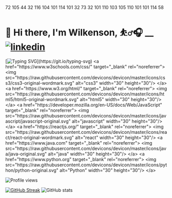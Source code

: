 72 105 44 32 116 104 101 114 101 32 73 32 101 110 103 105 110 101 101 114 58


 #  👋 Hi there, I'm Wilkenson, ⛹️‍♂️🎧   __[<img src='https://www.svgrepo.com/show/138936/linkedin.svg' alt='linkedin' target='_blank' height='30'>](https://www.linkedin.com/in/wilkenson-hilarion/)
 
 [![Typing SVG](https://readme-typing-svg.herokuapp.com?size=25&color=F746A1&lines=Software+engineer👨🏾‍💻;)](https://git.io/typing-svg)
<a href="https://www.w3schools.com/css/" target="_blank" rel="noreferrer"><img src="https://raw.githubusercontent.com/devicons/devicon/master/icons/css3/css3-original-wordmark.svg" alt="css3" width="30" height="30"/>
</a> 
<a href="https://www.w3.org/html/" target="_blank" rel="noreferrer"> <img src="https://raw.githubusercontent.com/devicons/devicon/master/icons/html5/html5-original-wordmark.svg" alt="html5" width="30" height="30"/>
</a>
<a href="https://developer.mozilla.org/en-US/docs/Web/JavaScript" target="_blank" rel="noreferrer"> <img src="https://raw.githubusercontent.com/devicons/devicon/master/icons/javascript/javascript-original.svg" alt="javascript" width="30" height="30"/>
</a> 
<a href="https://reactjs.org/" target="_blank" rel="noreferrer"> <img src="https://raw.githubusercontent.com/devicons/devicon/master/icons/react/react-original-wordmark.svg" alt="react" width="30" height="30"/>
 <a href="https://www.java.com" target="_blank" rel="noreferrer"> <img src="https://raw.githubusercontent.com/devicons/devicon/master/icons/java/java-original.svg" alt="java" width="30" height="30"/>
</a> 
 <a href="https://www.python.org" target="_blank" rel="noreferrer"> <img src="https://raw.githubusercontent.com/devicons/devicon/master/icons/python/python-original.svg" alt="Python" width="30" height="30"/> 
</a>  
 
 ![Profile views](https://gpvc.arturio.dev/wilkensoncode)

  [![GitHub Streak](http://github-readme-streak-stats.herokuapp.com?user=wilkensoncode&theme=radical&hide_border=true&date_format=M%20j%5B%2C%20Y%5D)](https://git.io/streak-stats) ![GitHub stats](https://github-readme-stats.vercel.app/api?username=wilkensoncode&show_icons=true&count_private=true&theme=react) 
  


 
 
